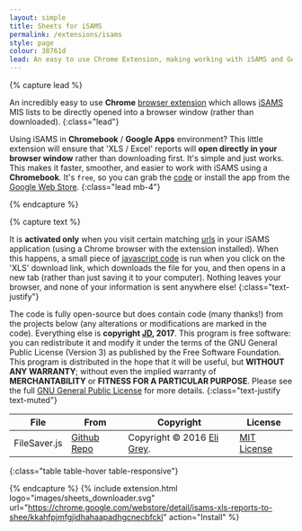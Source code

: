 ```yaml
---
layout: simple
title: Sheets for iSAMS
permalink: /extensions/isams
style: page
colour: 38761d
lead: An easy to use Chrome Extension, making working with iSAMS and Google Apps even better.
---
```

{% capture lead %}

An incredibly easy to use __Chrome__ [browser extension](https://support.google.com/chrome_webstore/answer/2664769) which allows [iSAMS](https://www.isams.com/) MIS lists to be directly opened into a browser window (rather than downloaded).
{:class="lead"}

Using iSAMS in __Chromebook__ / __Google Apps__ environment? This little extension will ensure that 'XLS / Excel' reports will __open directly in your browser window__ rather than downloading first. It's simple and just works. This makes it faster, smoother, and easier to work with iSAMS using a __Chromebook__. It's `free`, so you can grab the [code](https://github.com/thiscouldbejd/isams-extension) or install the app from the [Google Web Store](https://chrome.google.com/webstore/detail/isams-xls-reports-to-shee/kkahfpjmfgjidhahaapadhgcnecbfckl).
{:class="lead mb-4"}

{% endcapture %}

{% capture text %}

It is __activated only__ when you visit certain matching [urls](https://github.com/thiscouldbejd/isams-extension/blob/master/manifest.json) in your iSAMS application (using a Chrome browser with the extension installed). When this happens, a small piece of [javascript code](https://github.com/thiscouldbejd/isams-extension/blob/master/open.js) is run when you click on the 'XLS' download link, which downloads the file for you, and then opens in a new tab (rather than just saving it to your computer). Nothing leaves your browser, and none of your information is sent anywhere else!
{:class="text-justify"}

The code is fully open-source but does contain code (many thanks!) from the projects below (any alterations or modifications are marked in the code). Everything else is __copyright [JD](https://github.com/thiscouldbejd/), 2017__. This program is free software: you can redistribute it and modify it under the terms of the GNU General Public License (Version 3) as published by the Free Software Foundation. This program is distributed in the hope that it will be useful, but __WITHOUT ANY WARRANTY__; without even the implied warranty of __MERCHANTABILITY__ or __FITNESS FOR A PARTICULAR PURPOSE__.  Please see the full [GNU General Public License](https://github.com/thiscouldbejd/isams-extension/blob/master/LICENSE) for more details.
{:class="text-justify text-muted"}

|File|From|Copyright|License|
|---|---|---|---|
|FileSaver.js|[Github Repo](https://github.com/eligrey/FileSaver.js)|Copyright © 2016 [Eli Grey](http://eligrey.com/).|[MIT License](https://github.com/eligrey/FileSaver.js/blob/master/LICENSE.md)|
{:class="table table-hover table-responsive"}

{% endcapture %}
{% include extension.html logo="images/sheets_downloader.svg" url="https://chrome.google.com/webstore/detail/isams-xls-reports-to-shee/kkahfpjmfgjidhahaapadhgcnecbfckl" action="Install" %}